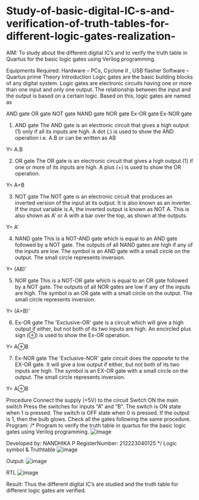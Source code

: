 # Study-of-basic-digital-IC-s-and-verification-of-truth-tables-for-different-logic-gates-realization-
 AIM:
To study about the different digital IC’s and to verify the truth table in Quartus for the basic logic gates using Verilog programming.

Equipments Required:
Hardware – PCs, Cyclone II , USB flasher
Software – Quartus prime
Theory
Introduction
Logic gates are the basic building blocks of any digital system. Logic gates are electronic circuits having one or more than one input and only one output. The relationship between the input and the output is based on a certain logic. Based on this, logic gates are named as

AND gate
OR gate
NOT gate
NAND gate
NOR gate
Ex-OR gate
Ex-NOR gate
1) AND gate
The AND gate is an electronic circuit that gives a high output (1) only if all its inputs are high. A dot (.) is used to show the AND operation i.e. A.B or can be written as AB

Y= A.B

2) OR gate
The OR gate is an electronic circuit that gives a high output (1) if one or more of its inputs are high. A plus (+) is used to show the OR operation.

Y= A+B

3) NOT gate
The NOT gate is an electronic circuit that produces an inverted version of the input at its output. It is also known as an inverter. If the input variable is A, the inverted output is known as NOT A. This is also shown as A' or A with a bar over the top, as shown at the outputs.

Y= A'

4) NAND gate
This is a NOT-AND gate which is equal to an AND gate followed by a NOT gate. The outputs of all NAND gates are high if any of the inputs are low. The symbol is an AND gate with a small circle on the output. The small circle represents inversion.

Y= (AB)’

5) NOR gate
This is a NOT-OR gate which is equal to an OR gate followed by a NOT gate. The outputs of all NOR gates are low if any of the inputs are high. The symbol is an OR gate with a small circle on the output. The small circle represents inversion.

Y= (A+B)’

6) Ex-OR gate
The 'Exclusive-OR' gate is a circuit which will give a high output if either, but not both of its two inputs are high. An encircled plus sign (⊕) is used to show the Ex-OR operation.

Y= A⊕B

7) Ex-NOR gate
The 'Exclusive-NOR' gate circuit does the opposite to the EX-OR gate. It will give a low output if either, but not both of its two inputs are high. The symbol is an EX-OR gate with a small circle on the output. The small circle represents inversion.

Y= A⊕B

Procedure
Connect the supply (+5V) to the circuit
Switch ON the main switch
Press the switches for inputs “A” and “B”. The switch is ON state when 1 is pressed. The switch is OFF state when 0 is pressed.
If the output is 1, then the bulb glows.
Check all the gates following the same procedure.
Program:
/*
Program to verify the truth table in quartus for the basic logic gates using Verilog programming.
![image](https://github.com/Nandhika05/Study-of-basic-digital-IC-s-and-verification-of-truth-tables-for-different-logic-gates-realization-/assets/154419402/98a31c8f-3c64-4e79-b8f6-8dc86ae057bc)


Developed by: NANDHIKA P
RegisterNumber:  212223040125
*/
Logic symbol & Truthtable
![image](https://github.com/Nandhika05/Study-of-basic-digital-IC-s-and-verification-of-truth-tables-for-different-logic-gates-realization-/assets/154419402/848d6818-e9bc-4d8a-8c1f-83103e5cfbfe)

Output:
![image](https://github.com/Nandhika05/Study-of-basic-digital-IC-s-and-verification-of-truth-tables-for-different-logic-gates-realization-/assets/154419402/1338d9fb-49ea-4016-8840-e2a435c8b0ec)

RTL
![image](https://github.com/Nandhika05/Study-of-basic-digital-IC-s-and-verification-of-truth-tables-for-different-logic-gates-realization-/assets/154419402/8bbddebd-5e59-4f9f-9805-cdeb567370ef)


Result:
Thus the different digital IC’s are studied and the truth table for different logic gates are verified.
